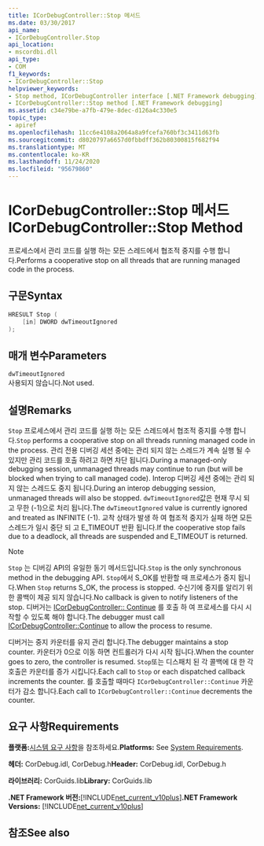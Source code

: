 ```yaml
---
title: ICorDebugController::Stop 메서드
ms.date: 03/30/2017
api_name:
- ICorDebugController.Stop
api_location:
- mscordbi.dll
api_type:
- COM
f1_keywords:
- ICorDebugController::Stop
helpviewer_keywords:
- Stop method, ICorDebugController interface [.NET Framework debugging]
- ICorDebugController::Stop method [.NET Framework debugging]
ms.assetid: c34e79be-a7fb-479e-8dec-d126a4c330e5
topic_type:
- apiref
ms.openlocfilehash: 11cc6e4108a2064a8a9fcefa760bf3c3411d63fb
ms.sourcegitcommit: d8020797a6657d0fbbdff362b80300815f682f94
ms.translationtype: MT
ms.contentlocale: ko-KR
ms.lasthandoff: 11/24/2020
ms.locfileid: "95679860"
---
```

# <a name="icordebugcontrollerstop-method"></a><span data-ttu-id="7b72e-102">ICorDebugController::Stop 메서드</span><span class="sxs-lookup"><span data-stu-id="7b72e-102">ICorDebugController::Stop Method</span></span>

<span data-ttu-id="7b72e-103">프로세스에서 관리 코드를 실행 하는 모든 스레드에서 협조적 중지를 수행 합니다.</span><span class="sxs-lookup"><span data-stu-id="7b72e-103">Performs a cooperative stop on all threads that are running managed code in the process.</span></span>  
  
## <a name="syntax"></a><span data-ttu-id="7b72e-104">구문</span><span class="sxs-lookup"><span data-stu-id="7b72e-104">Syntax</span></span>  
  
```cpp  
HRESULT Stop (  
    [in] DWORD dwTimeoutIgnored  
);  
```  
  
## <a name="parameters"></a><span data-ttu-id="7b72e-105">매개 변수</span><span class="sxs-lookup"><span data-stu-id="7b72e-105">Parameters</span></span>  

 `dwTimeoutIgnored`  
 <span data-ttu-id="7b72e-106">사용되지 않습니다.</span><span class="sxs-lookup"><span data-stu-id="7b72e-106">Not used.</span></span>  
  
## <a name="remarks"></a><span data-ttu-id="7b72e-107">설명</span><span class="sxs-lookup"><span data-stu-id="7b72e-107">Remarks</span></span>  

 <span data-ttu-id="7b72e-108">`Stop` 프로세스에서 관리 코드를 실행 하는 모든 스레드에서 협조적 중지를 수행 합니다.</span><span class="sxs-lookup"><span data-stu-id="7b72e-108">`Stop` performs a cooperative stop on all threads running managed code in the process.</span></span> <span data-ttu-id="7b72e-109">관리 전용 디버깅 세션 중에는 관리 되지 않는 스레드가 계속 실행 될 수 있지만 관리 코드를 호출 하려고 하면 차단 됩니다.</span><span class="sxs-lookup"><span data-stu-id="7b72e-109">During a managed-only debugging session, unmanaged threads may continue to run (but will be blocked when trying to call managed code).</span></span> <span data-ttu-id="7b72e-110">Interop 디버깅 세션 중에는 관리 되지 않는 스레드도 중지 됩니다.</span><span class="sxs-lookup"><span data-stu-id="7b72e-110">During an interop debugging session, unmanaged threads will also be stopped.</span></span> <span data-ttu-id="7b72e-111">`dwTimeoutIgnored`값은 현재 무시 되 고 무한 (-1)으로 처리 됩니다.</span><span class="sxs-lookup"><span data-stu-id="7b72e-111">The `dwTimeoutIgnored` value is currently ignored and treated as INFINITE (-1).</span></span> <span data-ttu-id="7b72e-112">교착 상태가 발생 하 여 협조적 중지가 실패 하면 모든 스레드가 일시 중단 되 고 E_TIMEOUT 반환 됩니다.</span><span class="sxs-lookup"><span data-stu-id="7b72e-112">If the cooperative stop fails due to a deadlock, all threads are suspended and E_TIMEOUT is returned.</span></span>  
  
> [!NOTE]
> <span data-ttu-id="7b72e-113">`Stop` 는 디버깅 API의 유일한 동기 메서드입니다.</span><span class="sxs-lookup"><span data-stu-id="7b72e-113">`Stop` is the only synchronous method in the debugging API.</span></span> <span data-ttu-id="7b72e-114">`Stop`에서 S_OK를 반환할 때 프로세스가 중지 됩니다.</span><span class="sxs-lookup"><span data-stu-id="7b72e-114">When `Stop` returns S_OK, the process is stopped.</span></span> <span data-ttu-id="7b72e-115">수신기에 중지를 알리기 위한 콜백이 제공 되지 않습니다.</span><span class="sxs-lookup"><span data-stu-id="7b72e-115">No callback is given to notify listeners of the stop.</span></span> <span data-ttu-id="7b72e-116">디버거는 [ICorDebugController:: Continue](icordebugcontroller-continue-method.md) 를 호출 하 여 프로세스를 다시 시작할 수 있도록 해야 합니다.</span><span class="sxs-lookup"><span data-stu-id="7b72e-116">The debugger must call [ICorDebugController::Continue](icordebugcontroller-continue-method.md) to allow the process to resume.</span></span>  
  
 <span data-ttu-id="7b72e-117">디버거는 중지 카운터를 유지 관리 합니다.</span><span class="sxs-lookup"><span data-stu-id="7b72e-117">The debugger maintains a stop counter.</span></span> <span data-ttu-id="7b72e-118">카운터가 0으로 이동 하면 컨트롤러가 다시 시작 됩니다.</span><span class="sxs-lookup"><span data-stu-id="7b72e-118">When the counter goes to zero, the controller is resumed.</span></span> <span data-ttu-id="7b72e-119">`Stop`또는 디스패치 된 각 콜백에 대 한 각 호출은 카운터를 증가 시킵니다.</span><span class="sxs-lookup"><span data-stu-id="7b72e-119">Each call to `Stop` or each dispatched callback increments the counter.</span></span> <span data-ttu-id="7b72e-120">를 호출할 때마다 `ICorDebugController::Continue` 카운터가 감소 합니다.</span><span class="sxs-lookup"><span data-stu-id="7b72e-120">Each call to `ICorDebugController::Continue` decrements the counter.</span></span>  
  
## <a name="requirements"></a><span data-ttu-id="7b72e-121">요구 사항</span><span class="sxs-lookup"><span data-stu-id="7b72e-121">Requirements</span></span>  

 <span data-ttu-id="7b72e-122">**플랫폼:**[시스템 요구 사항](../../get-started/system-requirements.md)을 참조하세요.</span><span class="sxs-lookup"><span data-stu-id="7b72e-122">**Platforms:** See [System Requirements](../../get-started/system-requirements.md).</span></span>  
  
 <span data-ttu-id="7b72e-123">**헤더:** CorDebug.idl, CorDebug.h</span><span class="sxs-lookup"><span data-stu-id="7b72e-123">**Header:** CorDebug.idl, CorDebug.h</span></span>  
  
 <span data-ttu-id="7b72e-124">**라이브러리:** CorGuids.lib</span><span class="sxs-lookup"><span data-stu-id="7b72e-124">**Library:** CorGuids.lib</span></span>  
  
 <span data-ttu-id="7b72e-125">**.NET Framework 버전:**[!INCLUDE[net_current_v10plus](../../../../includes/net-current-v10plus-md.md)]</span><span class="sxs-lookup"><span data-stu-id="7b72e-125">**.NET Framework Versions:** [!INCLUDE[net_current_v10plus](../../../../includes/net-current-v10plus-md.md)]</span></span>  
  
## <a name="see-also"></a><span data-ttu-id="7b72e-126">참조</span><span class="sxs-lookup"><span data-stu-id="7b72e-126">See also</span></span>
